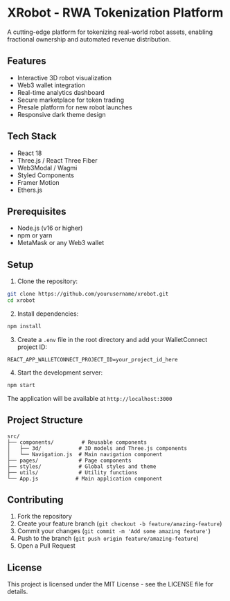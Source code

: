 # XRobot - RWA Tokenization Platform

A cutting-edge platform for tokenizing real-world robot assets, enabling fractional ownership and automated revenue distribution.

## Features

- Interactive 3D robot visualization
- Web3 wallet integration
- Real-time analytics dashboard
- Secure marketplace for token trading
- Presale platform for new robot launches
- Responsive dark theme design

## Tech Stack

- React 18
- Three.js / React Three Fiber
- Web3Modal / Wagmi
- Styled Components
- Framer Motion
- Ethers.js

## Prerequisites

- Node.js (v16 or higher)
- npm or yarn
- MetaMask or any Web3 wallet

## Setup

1. Clone the repository:
```bash
git clone https://github.com/yourusername/xrobot.git
cd xrobot
```

2. Install dependencies:
```bash
npm install
```

3. Create a `.env` file in the root directory and add your WalletConnect project ID:
```
REACT_APP_WALLETCONNECT_PROJECT_ID=your_project_id_here
```

4. Start the development server:
```bash
npm start
```

The application will be available at `http://localhost:3000`

## Project Structure

```
src/
├── components/         # Reusable components
│   ├── 3d/            # 3D models and Three.js components
│   └── Navigation.js  # Main navigation component
├── pages/             # Page components
├── styles/            # Global styles and theme
├── utils/             # Utility functions
└── App.js            # Main application component
```

## Contributing

1. Fork the repository
2. Create your feature branch (`git checkout -b feature/amazing-feature`)
3. Commit your changes (`git commit -m 'Add some amazing feature'`)
4. Push to the branch (`git push origin feature/amazing-feature`)
5. Open a Pull Request

## License

This project is licensed under the MIT License - see the LICENSE file for details.
